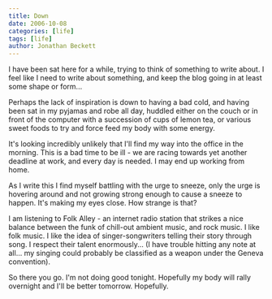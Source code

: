 ```yaml
---
title: Down
date: 2006-10-08
categories: [life]
tags: [life]
author: Jonathan Beckett
---
```


I have been sat here for a while, trying to think of something to write about. I feel like I need to write about something, and keep the blog going in at least some shape or form...

Perhaps the lack of inspiration is down to having a bad cold, and having been sat in my pyjamas and robe all day, huddled either on the couch or in front of the computer with a succession of cups of lemon tea, or various sweet foods to try and force feed my body with some energy.

It's looking incredibly unlikely that I'll find my way into the office in the morning. This is a bad time to be ill - we are racing towards yet another deadline at work, and every day is needed. I may end up working from home.

As I write this I find myself battling with the urge to sneeze, only the urge is hovering around and not growing strong enough to cause a sneeze to happen. It's making my eyes close. How strange is that?

I am listening to Folk Alley - an internet radio station that strikes a nice balance between the funk of chill-out ambient music, and rock music. I like folk music. I like the idea of singer-songwriters telling their story through song. I respect their talent enormously... (I have trouble hitting any note at all... my singing could probably be classified as a weapon under the Geneva convention).

So there you go. I'm not doing good tonight. Hopefully my body will rally overnight and I'll be better tomorrow. Hopefully.